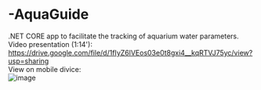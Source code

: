 # -AquaGuide
.NET CORE app to facilitate the tracking of aquarium water parameters.
\
Video presentation (1:14'):\
https://drive.google.com/file/d/1fIyZ6lVEos03e0t8gxi4__kqRTVJ75yc/view?usp=sharing 
\
View on mobile divice:\
![image](https://github.com/user-attachments/assets/fcbb6790-b565-4355-873b-7ae0346c691e)




